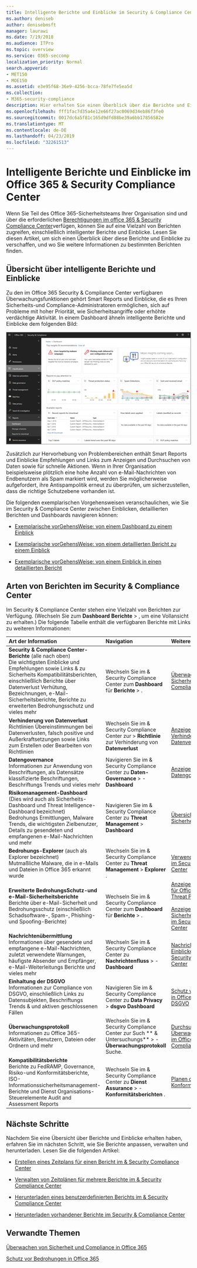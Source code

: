 ```yaml
---
title: Intelligente Berichte und Einblicke im Security & Compliance Center
ms.author: deniseb
author: denisebmsft
manager: laurawi
ms.date: 7/19/2018
ms.audience: ITPro
ms.topic: overview
ms.service: O365-seccomp
localization_priority: Normal
search.appverid:
- MET150
- MOE150
ms.assetid: e3e95f68-36e9-4256-bcca-78fe7fe5ea5d
ms.collection:
- M365-security-compliance
description: Hier erhalten Sie einen Überblick über die Berichte und Einblicke avialable im Security &amp; Compliance Center.
ms.openlocfilehash: fff1fac7d35a4e12e66f27ac0069d34eb86f3fe0
ms.sourcegitcommit: 0017dc6a5f81c165d9dfd88be39a6bb17856582e
ms.translationtype: MT
ms.contentlocale: de-DE
ms.lasthandoff: 04/23/2019
ms.locfileid: "32261513"
---
```

# <a name="smart-reports-and-insights-in-the-office-365-security-amp-compliance-center"></a>Intelligente Berichte und Einblicke im Office 365 &amp; Security Compliance Center

Wenn Sie Teil des Office 365-Sicherheitsteams Ihrer Organisation sind und über die erforderlichen [Berechtigungen im office 365 &amp; Security Compliance Center](permissions-in-the-security-and-compliance-center.md)verfügen, können Sie auf eine Vielzahl von Berichten zugreifen, einschließlich intelligenter Berichte und Einblicke. Lesen Sie diesen Artikel, um sich einen Überblick über diese Berichte und Einblicke zu verschaffen, und wo Sie weitere Informationen zu bestimmten Berichten finden.
      
## <a name="smart-reports-and-insights-overview"></a>Übersicht über intelligente Berichte und Einblicke

Zu den im Office 365 Security &amp; Compliance Center verfügbaren Überwachungsfunktionen gehört Smart Reports und Einblicke, die es Ihren Sicherheits-und Compliance-Administratoren ermöglichen, sich auf Probleme mit hoher Priorität, wie Sicherheitsangriffe oder erhöhte verdächtige Aktivität. In einem Dashboard ähneln intelligente Berichte und Einblicke dem folgenden Bild:
  
![Klicken Sie im &amp; Security Compliance Center auf Dashboards für Berichte \> .](media/2a668c3d-3fa3-4e37-8149-46989b33ae8c.png)
  
Zusätzlich zur Hervorhebung von Problembereichen enthält Smart Reports und Einblicke Empfehlungen und Links zum Anzeigen und Durchsuchen von Daten sowie für schnelle Aktionen. Wenn in Ihrer Organisation beispielsweise plötzlich eine hohe Anzahl von e-Mail-Nachrichten von Endbenutzern als Spam markiert wird, werden Sie möglicherweise aufgefordert, ihre Antispampolitik erneut zu überprüfen, um sicherzustellen, dass die richtige Schutzebene vorhanden ist.
  
Die folgenden exemplarischen Vorgehensweisen veranschaulichen, wie Sie im Security &amp; Compliance Center zwischen Einblicken, detaillierten Berichten und Dashboards navigieren können:
  
- [Exemplarische vorGehensWeise: von einem Dashboard zu einem Einblick](from-a-dashboard-to-an-insight.md)
    
- [Exemplarische vorGehensWeise: von einem detaillierten Bericht zu einem Einblick](from-a-detailed-report-to-an-insight.md)
    
- [Exemplarische vorGehensWeise: von einem Einblick in einen detaillierten Bericht](from-an-insight-to-a-detailed-report.md)
    
## <a name="types-of-reports-in-the-security-amp-compliance-center"></a>Arten von Berichten im Security &amp; Compliance Center

Im Security &amp; Compliance Center stehen eine Vielzahl von Berichten zur Verfügung. (Wechseln Sie zum **Dashboard** **Berichte** \> , um eine Vollansicht zu erhalten.) Die folgende Tabelle enthält die verfügbaren Berichte mit Links zu weiteren Informationen: 
  
|**Art der Information**|**Navigation**|**Weitere Informationen**|
|:-----|:-----|:-----|
|**Security &amp; Compliance Center-Berichte** (alle nach oben)  <br/> Die wichtigsten Einblicke und Empfehlungen sowie Links &amp; zu Sicherheits Kompatibilitätsberichten, einschließlich Berichte über Datenverlust Verhütung, Bezeichnungen, e-Mail-Sicherheitsberichte, Berichte zu erweiterten Bedrohungsschutz und vieles mehr  <br/> |Wechseln Sie im &amp; Security Compliance Center zum **Dashboard** für **Berichte** \> . <br/> |[Überwachen von Sicherheit und Compliance in Office 365](monitor-security-and-compliance.md) <br/> |
|**Verhinderung von Datenverlust** <br/> Richtlinien Übereinstimmungen bei Datenverlusten, falsch positive und Außerkraftsetzungen sowie Links zum Erstellen oder Bearbeiten von Richtlinien  <br/> |Wechseln Sie im &amp; Security Compliance Center zur \> **Richtlinie** zur Verhinderung von **Datenverlust** <br/> |[Anzeigen der Berichte zur Verhinderung von Datenverlust](view-the-dlp-reports.md) <br/> |
|**Datengovernance** <br/> Informationen zur Anwendung von Beschriftungen, als Datensätze klassifizierte Beschriftungen, Beschriftungs Trends und vieles mehr  <br/> |Navigieren Sie im &amp; Security Compliance Center zu **Daten-Governance** \> - **Dashboard** <br/> |[Anzeigen der Datengovernanceberichte](view-the-data-governance-reports.md) <br/> |
|**Risikomanagement-Dashboard** (Dies wird auch als Sicherheits-Dashboard und Threat Intelligence-Dashboard bezeichnet)  <br/> Bedrohungs Ermittlungen, Malware Trends, die wichtigsten Zielbenutzer, Details zu gesendeten und empfangenen e-Mail-Nachrichten und mehr  <br/> |Navigieren Sie im &amp; Security Compliance Center zu **Threat Management** \> **Dashboard** <br/> |[Übersicht über das Sicherheits Dashboard](security-dashboard.md) <br/> |
|**Bedrohungs-Explorer** (auch als Explorer bezeichnet)  <br/> Mutmaßliche Malware, die in e-Mails und Dateien in Office 365 erkannt wurde  <br/> |Wechseln Sie im &amp; Security Compliance Center zu **Threat Management** \> **Explorer** . <br/> |[Verwenden des Explorers im Security &amp; Compliance Center](use-explorer-in-security-and-compliance.md) <br/> |
|**Erweiterte BedrohungsSchutz-und e-Mail-Sicherheitsberichte** <br/> Berichte über e-Mail-Sicherheit und Bedrohungsschutz (einschließlich Schadsoftware-, Spam-, Phishing-und Spoofing-Berichte)  <br/> |Wechseln Sie im &amp; Security Compliance Center zum **Dashboard** für **Berichte** \> . <br/> |[Anzeigen von Berichten für Office 365 Advanced Threat Protection](view-reports-for-atp.md) <br/><br/> [Anzeigen von e-Mail-Sicherheits &amp; Berichten im Security Compliance Center](view-email-security-reports.md) <br/> |
|**Nachrichtenübermittlung** <br/> Informationen über gesendete und empfangene e-Mail-Nachrichten, zuletzt verwendete Warnungen, häufigste Absender und Empfänger, e-Mail-Weiterleitungs Berichte und vieles mehr  <br/> |Wechseln Sie im &amp; Security Compliance Center zu **Nachrichtenfluss** \> - **Dashboard** <br/> |[Nachrichtenfluss Einblicke im Office 365 &amp; Security Compliance Center](https://support.office.com/article/beb6acaa-6016-4d54-ba7e-3d6d035e2b46.aspx) <br/> |
|**Einhaltung der DSGVO** <br/> Informationen zur Compliance von DSGVO, einschließlich Links zu Datensubjekten, Beschriftungs Trends &amp; und aktiven geschlossenen Fällen  <br/> |Navigieren Sie im &amp; Security Compliance Center zu **Data Privacy** \> **dsgvo Dashboard** <br/> |[Schutz von Informationen in Office 365 für die DSGVO](https://docs.microsoft.com/office365/enterprise/office-365-information-protection-for-gdpr) <br/> |
|**Überwachungsprotokoll** <br/> Informationen zu Office 365-Aktivitäten, Benutzern, Dateien oder Ordnern und mehr  <br/> |Wechseln Sie im &amp; Security Compliance Center zur Such ** &amp; Untersuchungs** \> - **Überwachungsprotokoll** Suche. <br/> |[Durchsuchen des Überwachungsprotokolls im Office 365 Security &amp; Compliance Center](search-the-audit-log-in-security-and-compliance.md) <br/> |
|**Kompatibilitätsberichte** <br/> Berichte zu FedRAMP, Governance, Risiko-und Konformitätsberichte, ISO-Informationssicherheitsmanagement-Berichte und Dienst Organisations-Steuerelemente Audit and Assessment Reports  <br/> |Wechseln Sie im &amp; Security Compliance Center zu **Dienst Assurance** \> - **Konformitätsberichten** . <br/> |[Planen der Sicherheits &amp; Konformität in Office 365](plan-for-security-and-compliance.md) <br/> |
  
## <a name="next-steps"></a>Nächste Schritte

Nachdem Sie eine Übersicht über Berichte und Einblicke erhalten haben, erfahren Sie im nächsten Schritt, wie Sie Berichte anpassen, verwalten und herunterladen. Lesen Sie die folgenden Artikel:
  
- [Erstellen eines Zeitplans für einen Bericht im &amp; Security Compliance Center](create-a-schedule-for-a-report.md)
    
- [Verwalten von Zeitplänen für mehrere Berichte im &amp; Security Compliance Center](manage-schedules-for-multiple-reports.md)
    
- [Herunterladen eines benutzerdefinierten Berichts im &amp; Security Compliance Center](set-up-and-download-a-custom-report.md)
    
- [Herunterladen vorhandener Berichte im Security &amp; Compliance Center](download-existing-reports.md)
    
## <a name="related-topics"></a>Verwandte Themen

[Überwachen von Sicherheit und Compliance in Office 365](monitor-security-and-compliance.md)
  
[Schutz vor Bedrohungen in Office 365](protect-against-threats.md)
  

